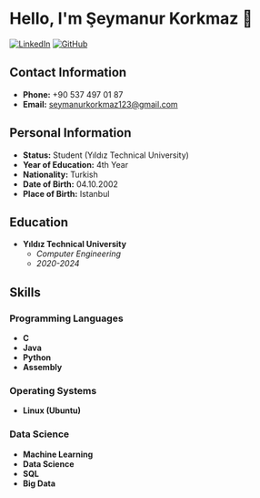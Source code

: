 # Hello, I'm Şeymanur Korkmaz 👋

[![LinkedIn](https://img.shields.io/badge/LinkedIn-seymanur--korkmaz-blue)](https://www.linkedin.com/in/seymanur-korkmaz/)
[![GitHub](https://img.shields.io/badge/GitHub-seymaakorkmaz-lightgrey)](https://github.com/seymaakorkmaz)

## Contact Information
- **Phone:** +90 537 497 01 87
- **Email:** seymanurkorkmaz123@gmail.com

## Personal Information
- **Status:** Student (Yıldız Technical University)
- **Year of Education:** 4th Year
- **Nationality:** Turkish
- **Date of Birth:** 04.10.2002
- **Place of Birth:** Istanbul

## Education
- **Yıldız Technical University**
  - *Computer Engineering*
  - *2020-2024*

## Skills

### Programming Languages
- <i class="fab fa-cuttlefish"></i> **C**
- <i class="fab fa-java"></i> **Java**
- <i class="fab fa-python"></i> **Python**
- <i class="fas fa-code"></i> **Assembly**
  
### Operating Systems
- <i class="fab fa-linux"></i> **Linux (Ubuntu)**
  
### Data Science
- <i class="fas fa-brain"></i> **Machine Learning**
- <i class="fas fa-flask"></i> **Data Science**
- <i class="fas fa-database"></i> **SQL**
- <i class="fas fa-database"></i> **Big Data**
